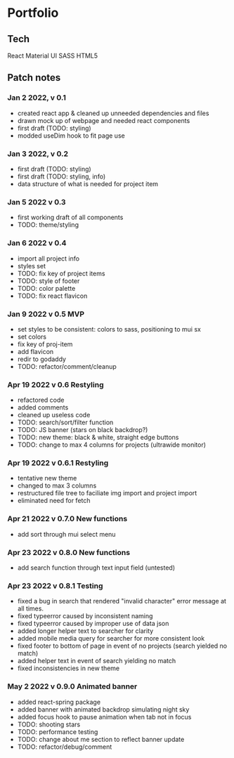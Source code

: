 # Portfolio

## Tech
React
Material UI
SASS
HTML5

## Patch notes

### Jan 2 2022, v 0.1
- created react app & cleaned up unneeded dependencies and files
- drawn mock up of webpage and needed react components
- <HeadNav /> first draft (TODO: styling)
- modded useDim hook to fit page use

### Jan 3 2022, v 0.2
- <Banner /> first draft (TODO: styling)
- <About /> first draft (TODO: styling, info)
- data structure of what is needed for project item

### Jan 5 2022 v 0.3
- first working draft of all components
- TODO: theme/styling

### Jan 6 2022 v 0.4
- import all project info
- styles set
- TODO: fix key of project items
- TODO: style of footer
- TODO: color palette
- TODO: fix react flavicon

### Jan 9 2022 v 0.5 MVP
- set styles to be consistent: colors to sass, positioning to mui sx
- set colors
- fix key of proj-item
- add flavicon
- redir to godaddy
- TODO: refactor/comment/cleanup

### Apr 19 2022 v 0.6 Restyling
- refactored code
- added comments
- cleaned up useless code
- TODO: search/sort/filter function
- TODO: JS banner (stars on black backdrop?)
- TODO: new theme: black & white, straight edge buttons
- TODO: change to max 4 columns for projects (ultrawide monitor)

### Apr 19 2022 v 0.6.1 Restyling
- tentative new theme
- changed to max 3 columns
- restructured file tree to faciliate img import and project import 
- eliminated need for fetch

### Apr 21 2022 v 0.7.0 New functions
- add sort through mui select menu

### Apr 23 2022 v 0.8.0 New functions
- add search function through text input field (untested)

### Apr 23 2022 v 0.8.1 Testing
- fixed a bug in search that rendered "invalid character" error message at all times.
- fixed typeerror caused by inconsistent naming
- fixed typeerror caused by improper use of data json
- added longer helper text to searcher for clarity
- added mobile media query for searcher for more consistent look
- fixed footer to bottom of page in event of no projects (search yielded no match)
- added helper text in event of search yielding no match
- fixed inconsistencies in new theme

### May 2 2022 v 0.9.0 Animated banner
- added react-spring package
- added banner with animated backdrop simulating night sky
- added focus hook to pause animation when tab not in focus
- TODO: shooting stars
- TODO: performance testing 
- TODO: change about me section to reflect banner update
- TODO: refactor/debug/comment